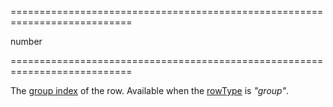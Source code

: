 <!--**
/*-------------------------------------------
    Auto-generated file. Do not modify.
-------------------------------------------

**-->
===========================================================================
<!--type-->number<!--/type-->
===========================================================================

<!--shortDescription-->
The [group index](/Documentation/Guide/Widgets/DataGrid/Grouping/#Calculating_the_Group_Index) of the row. Available when the [rowType](/Documentation/ApiReference/UI_Widgets/dxDataGrid/Row/#rowType) is *"group"*.
<!--/shortDescription-->

<!--fullDescription-->

<!--/fullDescription-->